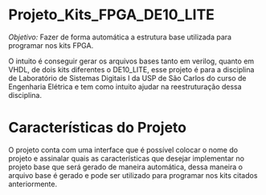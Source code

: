 # Projeto_Kits_FPGA_DE10_LITE
*Objetivo:*
Fazer de forma automática a estrutura base utilizada para programar nos kits FPGA.

O intuito é conseguir gerar os arquivos bases tanto em verilog, quanto em VHDL, de
dois kits diferentes o DE10_LITE, esse projeto é para a disciplina
de Laboratório de Sistemas Digitais I da USP de São Carlos do curso de Engenharia
Elétrica e tem como intuito ajudar na reestruturação dessa disciplina.

# Características do Projeto

O projeto conta com uma interface que é possível colocar o nome do projeto e assinalar
quais as características que desejar implementar no projeto base que será gerado de maneira
automática, dessa maneira o arquivo base é gerado e pode ser utilizado para programar nos kits
citados anteriormente.
